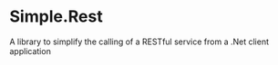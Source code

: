 Simple.Rest
===========

A library to simplify the calling of a RESTful service from a .Net client application